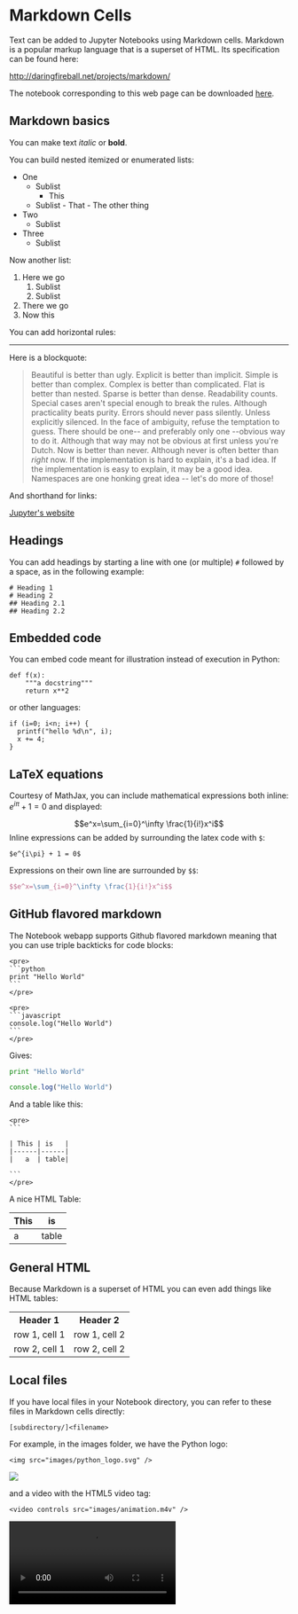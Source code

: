 
# Markdown Cells

Text can be added to Jupyter Notebooks using Markdown cells.  Markdown is a popular markup language that is a superset of HTML. Its specification can be found here:

<http://daringfireball.net/projects/markdown/>

The notebook corresponding to this web page can be downloaded [here](Working_With_Markdown_Cells.ipynb).

## Markdown basics

You can make text *italic* or **bold**.

You can build nested itemized or enumerated lists:

* One
    - Sublist
        - This
  - Sublist
        - That
        - The other thing
* Two
  - Sublist
* Three
  - Sublist

Now another list:

1. Here we go
    1. Sublist
    2. Sublist
2. There we go
3. Now this

You can add horizontal rules:

---

Here is a blockquote:

> Beautiful is better than ugly.
> Explicit is better than implicit.
> Simple is better than complex.
> Complex is better than complicated.
> Flat is better than nested.
> Sparse is better than dense.
> Readability counts.
> Special cases aren't special enough to break the rules.
> Although practicality beats purity.
> Errors should never pass silently.
> Unless explicitly silenced.
> In the face of ambiguity, refuse the temptation to guess.
> There should be one-- and preferably only one --obvious way to do it.
> Although that way may not be obvious at first unless you're Dutch.
> Now is better than never.
> Although never is often better than *right* now.
> If the implementation is hard to explain, it's a bad idea.
> If the implementation is easy to explain, it may be a good idea.
> Namespaces are one honking great idea -- let's do more of those!

And shorthand for links:

[Jupyter's website](http://jupyter.org)

## Headings

You can add headings by starting a line with one (or multiple) `#` followed by a space, as in the following example:

```
# Heading 1
# Heading 2
## Heading 2.1
## Heading 2.2
```

## Embedded code

You can embed code meant for illustration instead of execution in Python:

    def f(x):
        """a docstring"""
        return x**2

or other languages:

    if (i=0; i<n; i++) {
      printf("hello %d\n", i);
      x += 4;
    }

## LaTeX equations

Courtesy of MathJax, you can include mathematical expressions both inline: 
$e^{i\pi} + 1 = 0$  and displayed:

$$e^x=\sum_{i=0}^\infty \frac{1}{i!}x^i$$
Inline expressions can be added by surrounding the latex code with `$`:
```
$e^{i\pi} + 1 = 0$
```

Expressions on their own line are surrounded by `$$`:
```latex
$$e^x=\sum_{i=0}^\infty \frac{1}{i!}x^i$$
```

## GitHub flavored markdown

The Notebook webapp supports Github flavored markdown meaning that you can use triple backticks for code blocks:

    <pre>
    ```python
    print "Hello World"
    ```
    </pre>

    <pre>
    ```javascript
    console.log("Hello World")
    ```
    </pre>

Gives:

```python
print "Hello World"
```

```javascript
console.log("Hello World")
```

And a table like this: 

    <pre>
    ```

    | This | is   |
    |------|------|
    |   a  | table| 

    ```
    </pre>

A nice HTML Table:

| This | is   |
|------|------|
|   a  | table| 


## General HTML

Because Markdown is a superset of HTML you can even add things like HTML tables:

<table>
<tr>
<th>Header 1</th>
<th>Header 2</th>
</tr>
<tr>
<td>row 1, cell 1</td>
<td>row 1, cell 2</td>
</tr>
<tr>
<td>row 2, cell 1</td>
<td>row 2, cell 2</td>
</tr>
</table>

## Local files

If you have local files in your Notebook directory, you can refer to these files in Markdown cells directly:

    [subdirectory/]<filename>

For example, in the images folder, we have the Python logo:

    <img src="images/python_logo.svg" />

<img src="images/python_logo.svg" />

and a video with the HTML5 video tag:

    <video controls src="images/animation.m4v" />

<video controls src="images/animation.m4v" />

These do not embed the data into the notebook file, and require that the files exist when you are viewing the notebook.

### Security of local files

Note that this means that the Jupyter notebook server also acts as a generic file server
for files inside the same tree as your notebooks.  Access is not granted outside the
notebook folder so you have strict control over what files are visible, but for this
reason it is highly recommended that you do not run the notebook server with a notebook
directory at a high level in your filesystem (e.g. your home directory).

When you run the notebook in a password-protected manner, local file access is restricted
to authenticated users unless read-only views are active.
